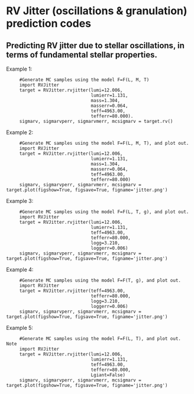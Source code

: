 # RV Jitter (oscillations & granulation) prediction codes
## Predicting RV jitter due to stellar oscillations, in terms of fundamental stellar properties.  
Example 1:  

         #Generate MC samples using the model F=F(L, M, T)     
         import RVJitter   
         target = RVJitter.rvjitter(lumi=12.006,   
                                    lumierr=1.131,   
                                    mass=1.304,   
                                    masserr=0.064,   
                                    teff=4963.00,   
                                    tefferr=80.000).   
         sigmarv, sigmarvperr, sigmarvmerr, mcsigmarv = target.rv() 

           
Example 2:  

         #Generate MC samples using the model F=F(L, M, T), and plot out.     
         import RVJitter      
         target = RVJitter.rvjitter(lumi=12.006,   
                                    lumierr=1.131,   
                                    mass=1.304,   
                                    masserr=0.064,   
                                    teff=4963.00,   
                                    tefferr=80.000)    
         sigmarv, sigmarvperr, sigmarvmerr, mcsigmarv = target.plot(figshow=True, figsave=True, figname='jitter.png')   
  
    
Example 3:  

         #Generate MC samples using the model F=F(L, T, g), and plot out.  
         import RVJitter  
         target = RVJitter.rvjitter(lumi=12.006, 
                                    lumierr=1.131, 
                                    teff=4963.00, 
                                    tefferr=80.000, 
                                    logg=3.210, 
                                    loggerr=0.006)  
         sigmarv, sigmarvperr, sigmarvmerr, mcsigmarv = target.plot(figshow=True, figsave=True, figname='jitter.png')   
     
     
Example 4:  

         #Generate MC samples using the model F=F(T, g), and plot out.  
         import RVJitter  
         target = RVJitter.rvjitter(teff=4963.00, 
                                    tefferr=80.000, 
                                    logg=3.210, 
                                    loggerr=0.006)  
         sigmarv, sigmarvperr, sigmarvmerr, mcsigmarv = target.plot(figshow=True, figsave=True, figname='jitter.png')  
    
    
Example 5:  

         #Generate MC samples using the model F=F(L, T), and plot out. Note   
         import RVJitter  
         target = RVJitter.rvjitter(lumi=12.006, 
                                    lumierr=1.131, 
                                    teff=4963.00, 
                                    tefferr=80.000, 
                                    Lgiant=False)  
         sigmarv, sigmarvperr, sigmarvmerr, mcsigmarv = target.plot(figshow=True, figsave=True, figname='jitter.png')            
     
